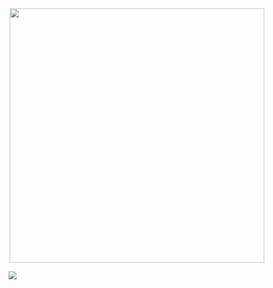 <div align="center">
  <img align="center" src="https://i.imgur.com/8roCTfJ.png" width="500">
</div>
<br>
<a href="mailto:biancalpiva@gmail.com" target="_blank">
  <img src="https://img.shields.io/badge/Gmail-F62038?style=for-the-badge&logo=gmail&logoColor=white" target="_blank">
</a>

